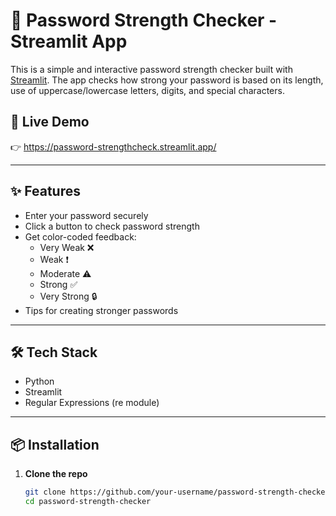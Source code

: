 # 🔐 Password Strength Checker - Streamlit App

This is a simple and interactive password strength checker built with [Streamlit](https://streamlit.io/). The app checks how strong your password is based on its length, use of uppercase/lowercase letters, digits, and special characters.

## 🚀 Live Demo

👉 https://password-strengthcheck.streamlit.app/

---

## ✨ Features

- Enter your password securely
- Click a button to check password strength
- Get color-coded feedback:
  - Very Weak ❌
  - Weak ❗
  - Moderate ⚠️
  - Strong ✅
  - Very Strong 🔒
- Tips for creating stronger passwords

---

## 🛠️ Tech Stack

- Python
- Streamlit
- Regular Expressions (re module)

---

## 📦 Installation

1. **Clone the repo**
   ```bash
   git clone https://github.com/your-username/password-strength-checker.git
   cd password-strength-checker
